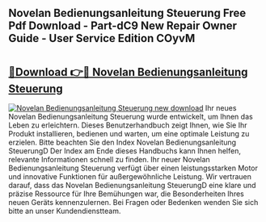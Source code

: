 ## Novelan Bedienungsanleitung Steuerung Free Pdf Download - Part-dC9 New Repair Owner Guide - User Service Edition COyvM

# <h2><a href="http://df4qsmn.blite.top/?on=Novelan+Bedienungsanleitung+Steuerung">🔗Download 👉🔴 Novelan Bedienungsanleitung Steuerung</a></h2>

[![Novelan Bedienungsanleitung Steuerung new download](https://i.imgur.com/lujVjoI.png)](http://df4qsmn.blite.top/?on=Novelan+Bedienungsanleitung+Steuerung)
Ihr neues Novelan Bedienungsanleitung Steuerung wurde entwickelt, um Ihnen das Leben zu erleichtern. Dieses Benutzerhandbuch zeigt Ihnen, wie Sie Ihr Produkt installieren, bedienen und warten, um eine optimale Leistung zu erzielen. Bitte beachten Sie den Index Novelan Bedienungsanleitung SteuerungD Der Index am Ende dieses Handbuchs kann Ihnen helfen, relevante Informationen schnell zu finden. Ihr neuer Novelan Bedienungsanleitung Steuerung verfügt über einen leistungsstarken Motor und innovative Funktionen für außergewöhnliche Leistung. Wir vertrauen darauf, dass das Novelan Bedienungsanleitung SteuerungD eine klare und präzise Ressource für Ihre Bemühungen war, die Besonderheiten Ihres neuen Geräts kennenzulernen. Bei Fragen oder Bedenken wenden Sie sich bitte an unser Kundendienstteam.
